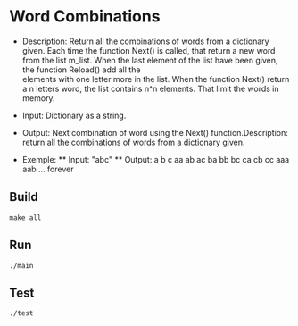 Word Combinations
=================
*   Description: 
				 Return all the combinations of words from a dictionary given.
                 Each time the function Next() is called, that return a new word from the list m_list.
                 When the last element of the list have been given, the function Reload() add all the  
                 elements with one letter more in the list.
                 When the function Next() return a n letters word, the list contains n^n elements.
                 That limit the words in memory.
 
*   Input: Dictionary as a string.

*   Output: Next combination of word using the Next() function.Description: return all the combinations of words from a dictionary given.
     
*   Exemple:
**    Input: "abc" 
**    Output:   a
	            b
	            c
	            aa
	            ab
	            ac
	            ba
	            bb
	            bc
	            ca
	            cb
	            cc
	            aaa
	            aab
	            … forever


Build
-----
~~~
make all
~~~

Run
---
~~~
./main
~~~
Test
----
~~~
./test
~~~